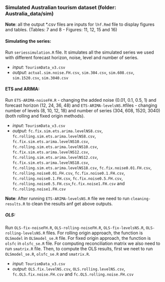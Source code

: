 ### Simulated Australian tourism dataset (folder: Australia_data/sim) 

**Note**: all the output *.csv files are inputs for `lhf.Rmd` file to display figures and tables. (Tables: 7 and 8 - Figures: 11, 12, 15 and 16)  

#### Simulating the series:
Run `seriessimulation.R` file. It simulates all the simulated series we used with different forecast horizon, noise, level and number of series. 

- *input*: `TourismData_v3.csv`
- *output*: `actual.sim.noise.FH.csv`, `sim.304.csv`, `sim.608.csv`, `sim.1520.csv`, `sim.3040.csv`


#### ETS and ARIMA:
Run `ETS-ARIMA-noiseFH.R` - changing the added noise (0.01, 0.1, 0.5, 1) and forecast horizon (12, 24, 36, 48) and `ETS-ARIMA-levelsNS.R`files - changing number of levels (8, 10, 12, 18) and number of series (304, 608, 1520, 3040) (both rolling and fixed origin methods).

- *input*: `TourismData_v3.csv`
- *output*: `fc.fix.sim.ets.arima.levelNS8.csv`, `fc.rolling.sim.ets.arima.levelNS8.csv`, `fc.fix.sim.ets.arima.levelNS10.csv`, `fc.rolling.sim.ets.arima.levelNS10.csv`, `fc.fix.sim.ets.arima.levelNS12.csv`, `fc.rolling.sim.ets.arima.levelNS12.csv`, `fc.fix.sim.ets.arima.levelNS18.csv`, `fc.rolling.sim.ets.arima.levelNS18.csv`, `fc.fix.noise0.01.FH.csv`, `fc.rolling.noise0.01.FH.csv`, `fc.fix.noise0.1.FH.csv`, `fc.rolling.noise0.1.FH.csv`, `fc.fix.noise0.5.FH.csv`, `fc.rolling.noise0.5.FH.csv`,`fc.fix.noise1.FH.csv` and `fc.rolling.noise1.FH.csv`

**Note**: After running `ETS-ARIMA-levelsNS.R` file we need to run `cleaning-results.R` to clean the results anf get above outputs.

##### OLS:
Run `OLS-fix-noiseFH.R`, `OLS-rolling-noiseFH.R`, `OLS-fix-levelsNS.R`, `OLS-rolling-levelsNS.R` files. For rolling origin approach, the function is `OLSmodel` in `OLSmodel_se.R` file. For fixed origin approach,  the function is `olsfc` in `olsfc_se.R` file. For computing reconciliation matrix we also need to run `smatrix.R` file. Then, to compute the OLS results, first we neet to run `OLSmodel_se.R`, `olsfc_se.R` and `smatrix.R`.

- *input*: `TourismData_v3.csv`
- *output*: `OLS.fix.levelNS.csv`, `OLS.rolling.levelNS.csv`, `fc.OLS.fix.noise.FH.csv` and `fc.OLS.rolling.noise.FH.csv`


